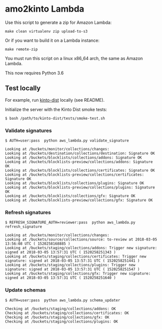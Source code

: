 # amo2kinto Lambda

Use this script to generate a zip for Amazon Lambda:

    make clean virtualenv zip upload-to-s3

Or if you want to build it on a Lambda instance:

    make remote-zip

You must run this script on a linux x86_64 arch, the same as Amazon Lambda.

This now requires Python 3.6


## Test locally

For example, run [kinto-dist](https://github.com/Kinto/kinto-dist/) locally (see README).

Initialize the server with the Kinto Dist smoke tests:

```
$ bash /path/to/kinto-dist/tests/smoke-test.sh
```

### Validate signatures

```
$ AUTH=user:pass  python aws_lambda.py validate_signature

Looking at /buckets/monitor/collections/changes:
Looking at /buckets/destination/collections/destination: Signature OK
Looking at /buckets/blocklists/collections/addons: Signature OK
Looking at /buckets/blocklists-preview/collections/addons: Signature OK
Looking at /buckets/blocklists/collections/certificates: Signature OK
Looking at /buckets/blocklists-preview/collections/certificates: Signature OK
Looking at /buckets/blocklists/collections/plugins: Signature OK
Looking at /buckets/blocklists-preview/collections/plugins: Signature OK
Looking at /buckets/blocklists/collections/gfx: Signature OK
Looking at /buckets/blocklists-preview/collections/gfx: Signature OK

```

### Refresh signatures

```
$ REFRESH_SIGNATURE_AUTH=reviewer:pass  python aws_lambda.py refresh_signature

Looking at /buckets/monitor/collections/changes:
Looking at /buckets/source/collections/source: to-review at 2018-03-05 13:56:08 UTC ( 1520258168885 )
Looking at /buckets/staging/collections/addons: Trigger new signature: signed at 2018-03-05 13:57:31 UTC ( 1520258251343 )
Looking at /buckets/staging/collections/certificates: Trigger new signature: signed at 2018-03-05 13:57:31 UTC ( 1520258251441 )
Looking at /buckets/staging/collections/plugins: Trigger new signature: signed at 2018-03-05 13:57:31 UTC ( 1520258251547 )
Looking at /buckets/staging/collections/gfx: Trigger new signature: signed at 2018-03-05 13:57:31 UTC ( 1520258251640 )

```

### Update schemas

```
$ AUTH=user:pass  python aws_lambda.py schema_updater

Checking at /buckets/staging/collections/addons: OK
Checking at /buckets/staging/collections/certificates: OK
Checking at /buckets/staging/collections/gfx: OK
Checking at /buckets/staging/collections/plugins: OK
```

